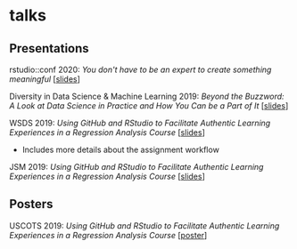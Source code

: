 # talks

## Presentations 

rstudio::conf 2020: *You don't have to be an expert to create something meaningful*  \[[slides](https://github.com/matackett/talks/blob/master/presentations/rladies-lightning-tackett.pdf)\]

Diversity in Data Science & Machine Learning 2019: *Beyond the Buzzword: A Look at Data Science in Practice and How You Can be a Part of It* \[[slides](https://github.com/matackett/talks/blob/master/presentations/samsi-talk-oct2019.pdf)\]

WSDS 2019: *Using GitHub and RStudio to Facilitate Authentic Learning Experiences in a Regression Analysis Course* \[[slides](https://github.com/matackett/talks/blob/master/presentations/wsds2019-r-git-regression.pdf)\]
- Includes more details about the assignment workflow


JSM 2019: *Using GitHub and RStudio to Facilitate Authentic Learning Experiences in a Regression Analysis Course* \[[slides](https://github.com/matackett/talks/blob/master/presentations/jsm2019-gh-rstudio-regression.pdf)\]

## Posters

USCOTS 2019: *Using GitHub and RStudio to Facilitate Authentic Learning Experiences in a Regression Analysis Course* \[[poster](https://github.com/matackett/talks/blob/master/posters/uscots2019-gh-rstudio-regression.pdf)\]
